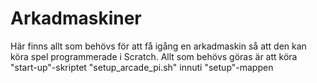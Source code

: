 # Arkadmaskiner
Här finns allt som behövs för att få igång en arkadmaskin så att den kan köra spel programmerade i Scratch.
Allt som behövs göras är att köra "start-up"-skriptet "setup_arcade_pi.sh" innuti "setup"-mappen
